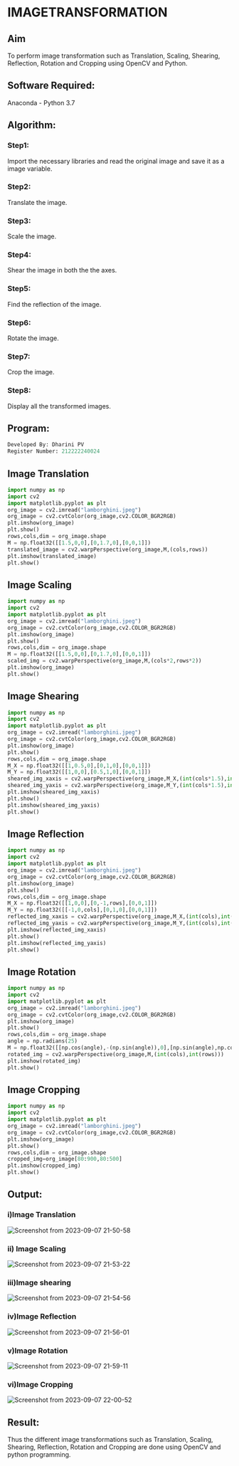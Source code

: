 # IMAGETRANSFORMATION

## Aim
To perform image transformation such as Translation, Scaling, Shearing, Reflection, Rotation and Cropping using OpenCV and Python.

## Software Required:
Anaconda - Python 3.7

## Algorithm:
### Step1:
Import the necessary libraries and read the original image and save it as a image variable.

### Step2:
Translate the image.

### Step3:
Scale the image.

### Step4:
Shear the image in both the the axes.

### Step5:
Find the reflection of the image.

### Step6:
Rotate the image.

### Step7:
Crop the image.

### Step8:
Display all the transformed images.

## Program:
```python
Developed By: Dharini PV
Register Number: 212222240024
```
## Image Translation
```python
import numpy as np
import cv2
import matplotlib.pyplot as plt
org_image = cv2.imread("lamborghini.jpeg")
org_image = cv2.cvtColor(org_image,cv2.COLOR_BGR2RGB)
plt.imshow(org_image)
plt.show()
rows,cols,dim = org_image.shape
M = np.float32([[1.5,0,0],[0,1.7,0],[0,0,1]])
translated_image = cv2.warpPerspective(org_image,M,(cols,rows))
plt.imshow(translated_image)
plt.show()
```
## Image Scaling
```python
import numpy as np
import cv2
import matplotlib.pyplot as plt
org_image = cv2.imread("lamborghini.jpeg")
org_image = cv2.cvtColor(org_image,cv2.COLOR_BGR2RGB)
plt.imshow(org_image)
plt.show()
rows,cols,dim = org_image.shape
M = np.float32([[1.5,0,0],[0,1.7,0],[0,0,1]])
scaled_img = cv2.warpPerspective(org_image,M,(cols*2,rows*2))
plt.imshow(org_image)
plt.show()
```
## Image Shearing
```python
import numpy as np
import cv2
import matplotlib.pyplot as plt
org_image = cv2.imread("lamborghini.jpeg")
org_image = cv2.cvtColor(org_image,cv2.COLOR_BGR2RGB)
plt.imshow(org_image)
plt.show()
rows,cols,dim = org_image.shape
M_X = np.float32([[1,0.5,0],[0,1,0],[0,0,1]])
M_Y = np.float32([[1,0,0],[0.5,1,0],[0,0,1]])
sheared_img_xaxis = cv2.warpPerspective(org_image,M_X,(int(cols*1.5),int(rows*1.5)))
sheared_img_yaxis = cv2.warpPerspective(org_image,M_Y,(int(cols*1.5),int(rows*1.5)))
plt.imshow(sheared_img_xaxis)
plt.show()
plt.imshow(sheared_img_yaxis)
plt.show()
```
## Image Reflection
```python
import numpy as np
import cv2
import matplotlib.pyplot as plt
org_image = cv2.imread("lamborghini.jpeg")
org_image = cv2.cvtColor(org_image,cv2.COLOR_BGR2RGB)
plt.imshow(org_image)
plt.show()
rows,cols,dim = org_image.shape
M_X = np.float32([[1,0,0],[0,-1,rows],[0,0,1]])
M_Y = np.float32([[-1,0,cols],[0,1,0],[0,0,1]])
reflected_img_xaxis = cv2.warpPerspective(org_image,M_X,(int(cols),int(rows)))
reflected_img_yaxis = cv2.warpPerspective(org_image,M_Y,(int(cols),int(rows)))
plt.imshow(reflected_img_xaxis)
plt.show()
plt.imshow(reflected_img_yaxis)
plt.show()
```
## Image Rotation
```python
import numpy as np
import cv2
import matplotlib.pyplot as plt
org_image = cv2.imread("lamborghini.jpeg")
org_image = cv2.cvtColor(org_image,cv2.COLOR_BGR2RGB)
plt.imshow(org_image)
plt.show()
rows,cols,dim = org_image.shape
angle = np.radians(25)
M = np.float32([[np.cos(angle),-(np.sin(angle)),0],[np.sin(angle),np.cos(angle),0],[0,0,1]])
rotated_img = cv2.warpPerspective(org_image,M,(int(cols),int(rows)))
plt.imshow(rotated_img)
plt.show()
```
## Image Cropping
```python
import numpy as np
import cv2
import matplotlib.pyplot as plt
org_image = cv2.imread("lamborghini.jpeg")
org_image = cv2.cvtColor(org_image,cv2.COLOR_BGR2RGB)
plt.imshow(org_image)
plt.show()
rows,cols,dim = org_image.shape
cropped_img=org_image[80:900,80:500]
plt.imshow(cropped_img)
plt.show()
```
## Output:
### i)Image Translation
![Screenshot from 2023-09-07 21-50-58](https://github.com/DHARINIPV/IMAGETRANSFORMATION/assets/119400845/df573749-460b-4abc-9560-b4f01b900d5c)

### ii) Image Scaling
![Screenshot from 2023-09-07 21-53-22](https://github.com/DHARINIPV/IMAGETRANSFORMATION/assets/119400845/21898650-f366-49f7-8450-354d51b052f8)

### iii)Image shearing
![Screenshot from 2023-09-07 21-54-56](https://github.com/DHARINIPV/IMAGETRANSFORMATION/assets/119400845/fc0f643a-5443-4248-a673-8b00d12ecc0a)

### iv)Image Reflection
![Screenshot from 2023-09-07 21-56-01](https://github.com/DHARINIPV/IMAGETRANSFORMATION/assets/119400845/d762d162-82fb-4d4c-97fd-e395eade7606)

### v)Image Rotation
![Screenshot from 2023-09-07 21-59-11](https://github.com/DHARINIPV/IMAGETRANSFORMATION/assets/119400845/9562bc90-08b6-4018-90bb-198dd732ad39)

### vi)Image Cropping
![Screenshot from 2023-09-07 22-00-52](https://github.com/DHARINIPV/IMAGETRANSFORMATION/assets/119400845/5e386cda-6491-4070-9b5e-c18e2a30dd08)

## Result: 
Thus the different image transformations such as Translation, Scaling, Shearing, Reflection, Rotation and Cropping are done using OpenCV and python programming.
